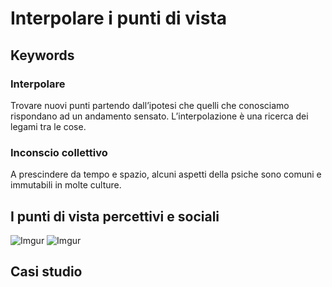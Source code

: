 # Interpolare i punti di vista #

## Keywords ##
### Interpolare ###
Trovare nuovi punti partendo dall’ipotesi che quelli che conosciamo rispondano ad un andamento sensato. L’interpolazione è una ricerca dei legami tra le cose.
### Inconscio collettivo ###
A prescindere da tempo e spazio, alcuni aspetti della psiche sono comuni e immutabili in molte culture.

## I punti di vista percettivi e sociali ##
![Imgur](https://i.imgur.com/OSGtW5v.jpg)
![Imgur](https://i.imgur.com/yvqYvZY.jpg)

## Casi studio ##

